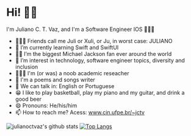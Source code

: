 
# Hi! 👋🏾

I'm Juliano C. T. Vaz, and I'm a Software Engineer IOS 👨🏾‍💻
- 🤷🏾‍♂️ Friends call me Juli or Xuli, or Ju, in worst case: JULIANO
- 🚀 I’m currently learning Swift and SwiftUI
- 🕺🏾 I’m the biggest Michael Jackson fan ever around the world
- 💬 I’m interest in technology, software engineer topics, diversity and inclusion
- 👨🏾‍🔬 I'm (or was) a noob academic reseacher
- 💜 I'm a poems and songs writer
- 📣 We can talk in: English or Portuguese
- 😁 I like to play basketball, play my piano and my guitar, and drink a good beer 
- 😄 Pronouns: He/his/him
- 📫 How to reach me? Acess: www.cin.ufpe.br/~jctv 



<!--
### Hi there 👋
**julianoctvaz/julianoctvaz** is a ✨ _special_ ✨ repository because its `README.md` (this file) appears on your GitHub profile.

Here are some ideas to get you started:

- 🔭 I’m currently working on ...
- 🌱 I’m currently learning ...
- 👯 I’m looking to collaborate on ...
- 🤔 I’m looking for help with ...
- 💬 Ask me about ...


-->


![julianoctvaz's github stats](https://github-readme-stats.vercel.app/api?username=julianoctvaz&theme=dracula&show_icons=true&count_private=true)  [![Top Langs](https://github-readme-stats.vercel.app/api/top-langs/?username=julianoctvaz&layout=compact&theme=dracula&langs_count=6)](https://github.com/anuraghazra/github-readme-stats) 
